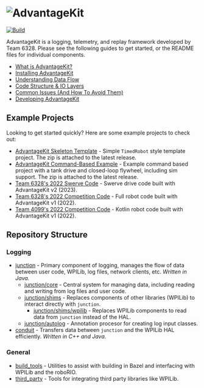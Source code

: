 # ![AdvantageKit](/banner.png)

[![Build](https://github.com/Mechanical-Advantage/AdvantageKit/actions/workflows/build.yml/badge.svg?branch=main&event=push)](https://github.com/Mechanical-Advantage/AdvantageKit/actions/workflows/build.yml)

AdvantageKit is a logging, telemetry, and replay framework developed by Team 6328. Please see the following guides to get started, or the README files for individual components.

- [What is AdvantageKit?](/docs/WHAT-IS-ADVANTAGEKIT.md)
- [Installing AdvantageKit](/docs/INSTALLATION.md)
- [Understanding Data Flow](/docs/DATA-FLOW.md)
- [Code Structure & IO Layers](/docs/CODE-STRUCTURE.md)
- [Common Issues (And How To Avoid Them)](/docs/COMMON-ISSUES.md)
- [Developing AdvantageKit](/docs/DEVELOPING.md)

## Example Projects

Looking to get started quickly? Here are some example projects to check out:

- [AdvantageKit Skeleton Template](https://github.com/Mechanical-Advantage/AdvantageKit/releases/latest) - Simple `TimedRobot` style template project. The zip is attached to the latest release.
- [AdvantageKit Command-Based Example](https://github.com/Mechanical-Advantage/AdvantageKit/releases/latest) - Example command based project with a tank drive and closed-loop flywheel, including sim support. The zip is attached to the latest release.
- [Team 6328's 2022 Swerve Code](https://github.com/Mechanical-Advantage/SwerveDevelopment) - Swerve drive code built with AdvantageKit v2 (2023).
- [Team 6328's 2022 Competition Code](https://github.com/Mechanical-Advantage/RobotCode2022) - Full robot code built with AdvantageKit v1 (2022).
- [Team 4099's 2022 Competition Code](https://github.com/team4099/RapidReact-2022) - Kotlin robot code built with AdvantageKit v1 (2022).

## Repository Structure

### Logging

- [junction](/junction) - Primary component of logging, manages the flow of data between user code, WPILib, log files, network clients, etc. _Written in Java._
  - [junction/core](/junction/core) - Central system for managing data, including reading and writing from log files and user code.
  - [junction/shims](/junction/shims) - Replaces components of other libraries (WPILib) to interact directly with `junction`.
    - [junction/shims/wpilib](/junction/shims/wpilib) - Replaces WPILib components to read data from `junction` instead of the HAL.
  - [junction/autolog](/junction/autolog) - Annotation procesor for creating log input classes.
- [conduit](/conduit) - Transfers data between `junction` and the WPILib HAL efficiently. _Written in C++ and Java._

### General

- [build_tools](/build_tools) - Utilities to assist with building in Bazel and interfacing with WPILib and the roboRIO.
- [third_party](/third_party) - Tools for integrating third party libraries like WPILib.
